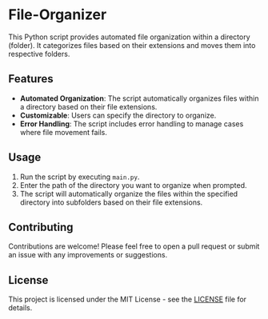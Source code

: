 # File-Organizer
 This Python script provides automated file organization within a directory (folder). It categorizes files based on their extensions and moves them into respective folders.

 ## Features

- **Automated Organization**: The script automatically organizes files within a directory based on their file extensions.
- **Customizable**: Users can specify the directory to organize.
- **Error Handling**: The script includes error handling to manage cases where file movement fails.

## Usage

1. Run the script by executing `main.py`.
2. Enter the path of the directory you want to organize when prompted.
3. The script will automatically organize the files within the specified directory into subfolders based on their file extensions.

## Contributing

Contributions are welcome! Please feel free to open a pull request or submit an issue with any improvements or suggestions.

## License

This project is licensed under the MIT License - see the [LICENSE](LICENSE) file for details.
